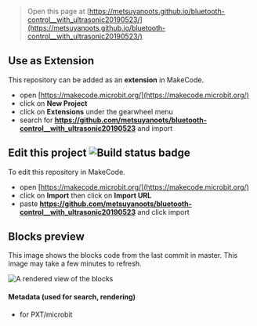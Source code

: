 
> Open this page at [https://metsuyanoots.github.io/bluetooth-control__with_ultrasonic20190523/](https://metsuyanoots.github.io/bluetooth-control__with_ultrasonic20190523/)

## Use as Extension

This repository can be added as an **extension** in MakeCode.

* open [https://makecode.microbit.org/](https://makecode.microbit.org/)
* click on **New Project**
* click on **Extensions** under the gearwheel menu
* search for **https://github.com/metsuyanoots/bluetooth-control__with_ultrasonic20190523** and import

## Edit this project ![Build status badge](https://github.com/metsuyanoots/bluetooth-control__with_ultrasonic20190523/workflows/MakeCode/badge.svg)

To edit this repository in MakeCode.

* open [https://makecode.microbit.org/](https://makecode.microbit.org/)
* click on **Import** then click on **Import URL**
* paste **https://github.com/metsuyanoots/bluetooth-control__with_ultrasonic20190523** and click import

## Blocks preview

This image shows the blocks code from the last commit in master.
This image may take a few minutes to refresh.

![A rendered view of the blocks](https://github.com/metsuyanoots/bluetooth-control__with_ultrasonic20190523/raw/master/.github/makecode/blocks.png)

#### Metadata (used for search, rendering)

* for PXT/microbit
<script src="https://makecode.com/gh-pages-embed.js"></script><script>makeCodeRender("{{ site.makecode.home_url }}", "{{ site.github.owner_name }}/{{ site.github.repository_name }}");</script>

